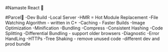 #Namaste React 🚀

#Parcel🚀
-Dev Build
-Local Server
-HMR = Hot Module Replacement
-File Watching Algorithm - written in C+
-Caching - Faster Builds
-Image Optimization
-Minification
-Bundling
-Compress
-Consistent Hashing
-Code Splitting
-Differential Bundling - support older browsers
-Diagnostic
-Error HandLing
-HTTPs
-Tree Shaking - remove unused code
-different dev and prod bundle

